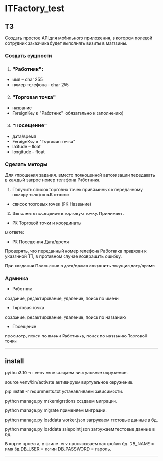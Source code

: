 # ITFactory_test

## ТЗ
Создать простое API для мобильного приложения, в котором полевой сотрудник заказчика будет выполнять визиты в магазины.
### Создать сущности
1. ### "Работник":
* имя – char 255
* номер телефона – char 255
2. ### "Торговая точка"
* название
* ForeignKey к "Работник" (обязательно к заполнению) 
3. ### "Посещение"
* дата/время
* ForeignKey к "Торговая точка"
* latitude – float
* longitude – float
### Сделать методы
Для упрощения задания, вместо полноценной авторизации передавать в каждый запрос номер телефона Работника.
1. Получить список торговых точек привязанных к переданному номеру телефона.В ответе:
* список торговых точек (PK Название)
2. Выполнить посещение в торговую точку. Принимает:
* PK Торговой точки и координаты

В ответе:
* PK Посещения Дата/время

Проверять, что переданный номер телефона Работника привязан к
указанной ТТ, в противном случае возвращать ошибку.

При создании Посещения в дата/время сохранить текущие дату/время

### Админка
* Работник

создание, редактирование, удаление, поиск по имени   

* Торговая точка

создание, редактирование, удаление, поиск по названию

* Посещение

просмотр, поиск по имени Работника, поиск по названию Торговой точки

---
 ## install

python3.10 -m venv venv  создаем виртуальное окружение.

source venv/bin/activate  активируем виртуальное окружение.

pip install -r requriments.txt  устанавливаем зависимости.

python manage.py makemigrations  создаем миграции.

python manage.py migrate  применяем миграции.

python manage.py loaddata worker.json  загружаем тестовые данные в бд.

python manage.py loaddata salepoint.json  загружаем тестовые данные в бд.

В корне проекта, в фаиле  .env прописываем настройки бд. DB_NAME = имя бд DB_USER = логин DB_PASSWORD = пароль.

---








